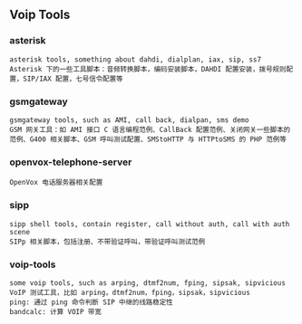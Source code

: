 ## Voip Tools

### asterisk

	asterisk tools, something about dahdi, dialplan, iax, sip, ss7
	Asterisk 下的一些工具脚本：音频转换脚本，编码安装脚本，DAHDI 配置安装，拨号规则配置，SIP/IAX 配置，七号信令配置等

### gsmgateway

	gsmgateway tools, such as AMI, call back, dialpan, sms demo
	GSM 网关工具：如 AMI 接口 C 语言编程范例、CallBack 配置范例、关闭网关一些脚本的范例、G400 相关脚本、GSM 呼叫测试配置、SMStoHTTP 与 HTTPtoSMS 的 PHP 范例等

### openvox-telephone-server

	OpenVox 电话服务器相关配置

### sipp

	sipp shell tools, contain register, call without auth, call with auth scene
	SIPp 相关脚本，包括注册、不带验证呼叫，带验证呼叫测试范例

### voip-tools

	some voip tools, such as arping, dtmf2num, fping, sipsak, sipvicious
	VoIP 测试工具，比如 arping，dtmf2num，fping，sipsak，sipvicious
	ping: 通过 ping 命令判断 SIP 中继的线路稳定性
	bandcalc: 计算 VOIP 带宽
